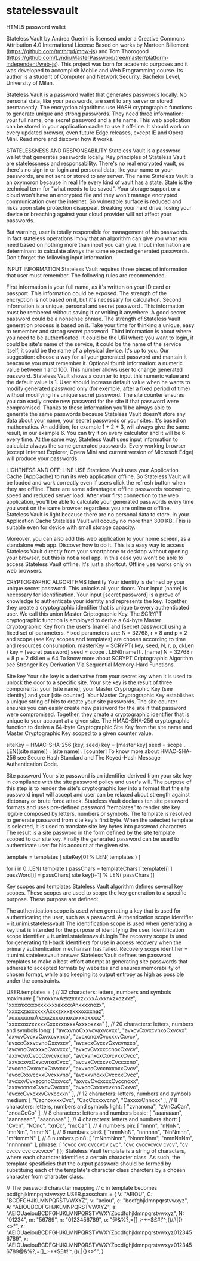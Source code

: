 # statelessvault
HTML5 password wallet

Stateless Vault by Andrea Guerini is licensed under a Creative Commons Attribution 4.0 International License
Based on works by Marteen Billemont (https://github.com/tmthrgd/mpw-js) and Tom Thorogood (https://github.com/Lyndir/MasterPassword/tree/master/platform-independent/web-js). 
This project was born for academic purposes and it was developed to accomplish Mobile and Web Programming course. Its author is a student of Computer and Network Security, Bachelor Level, University of Milan.

Stateless Vault is a password wallet that generates passwords locally.
No personal data, like your passwords, are sent to any server or stored permanently.
The encryption algorithms use HASH cryptographic functions to generate unique and strong passwords.
They need three information: your full name, one secret password and a site name.
This web application can be stored in your application cache to use it off-line.
It should work on every updated browser, even future Edge releases, except IE and Opera Mini.
Read more and discover how it works. 

STATELESSNESS AND RESPONSABILITY
Stateless Vault is a password wallet that generates passwords locally. Key principles of Stateless Vault are statelessness and responsability. There's no real encrypted vault, so there's no sign in or login and personal data, like your name or your passwords, are not sent or stored to any server. The name Stateless Vault is an oxymoron because in real life every kind of vault has a state. State is the technical term for "what needs to be saved". Your storage support or a cloud won't have an encrypted file and they won't manage encrypted communication over the internet. So vulnerable surface is reduced and risks upon state protection disappear. Breaking your hard drive, losing your device or breaching against your cloud provider will not affect your passwords.

But warning, user is totally responsible for management of his passwords. In fact stateless operations imply that an algorithm can give you what you need based on nothing more than input you can give. Input information are determinant to calculate always the same expected generated passwords. Don't forget the following input information.

INPUT INFORMATION
Stateless Vault requires three pieces of information that user must remember. The following rules are recommended.

First information is your full name, as it's written on your ID card or passport. This information could be exposed. The strength of the encryption is not based on it, but it's necessary for calculation.
Second information is a unique, personal and secret password . This information must be rembered without saving it or writing it anywhere. A good secret password could be a nonsense phrase. The strength of Stateless Vault generation process is based on it. Take your time for thinking a unique, easy to remember and strong secret password.
Third information is about where you need to be authenticated. It could be the URI where you want to login, it could be site's name of the service, it could be the name of the service itself, it could be the name of a physical device. It's up to you. Our suggestion: choose a way for all your generated password and mantain it beacause you must remember it.
Optional fourth information: a numeric value between 1 and 100. This number allows user to change generated password. Stateless Vault shows a counter to input this numeric value and the default value is 1. User should increase default value when he wants to modify generated password only (for exemple, after a fixed period of time) without modifying his unique secret password. The site counter ensures you can easily create new password for the site if that password were compromised.
Thanks to these information you'll be always able to generate the same passwords because Stateless Vault doesn't store any data about your name, your secret passwords or your sites. It's based on mathematics. An addition, for example 1 + 2 + 3, will always give the same result, in our example 6. You can try it on every calculator and it will be 6 every time. At the same way, Stateless Vault uses input information to calculate always the same generated passwords. Every working browser (except Internet Explorer, Opera Mini and current version of Microsoft Edge) will produce your passwords.

LIGHTNESS AND OFF-LINE USE
Stateless Vault uses your Application Cache (AppCache) to run its web application offline. So Stateless Vault will be loaded and work correctly even if users click the refresh button when they are offline. There are some advantages: offline passwords recovering, speed and reduced server load. After your first connection to the web application, you'll be able to calculate your generated passwords every time you want on the same browser regardless you are online or offline.
Stateless Vault is light because there are no personal data to store. In your Application Cache Stateless Vault will occupy no more than 300 KB. This is suitable even for device with small storage capacity.

Moreover, you can also add this web application to your home screen, as a standalone web app. Discover how to do it. This is a easy way to access Stateless Vault directly from your smartphone or desktop without opening your browser, but this is not a real app. In this case you won't be able to access Stateless Vault offline. It's just a shortcut. Offline use works only on web browsers.

CRYPTOGRAPHIC ALGORITHMS
Identity
Your identity is defined by your unique secret password. This unlocks all your doors. Your input [name] is necessary for identification. Your input [secret password] is a prove of knowledge to authenticate your identity and represents the key. Together, they create a cryptographic identifier that is unique to every authenticated user. We call this union Master Criptographic Key. The SCRYPT cryptographic function is employed to derive a 64-byte Master Cryptographic Key from the user’s [name] and [secret password] using a fixed set of parameters. Fixed parameters are: N = 32768, r = 8 and p = 2 and scope (see Key scopes and templates) are chosen according to time and resources consumption.
masterKey = SCRYPT( key, seed, N, r, p, dkLen )
key = [secret password]
seed = scope . LEN([name]) . [name]
N = 32768
r = 8
p = 2
dkLen = 64
To know more about SCRYPT Criptographic Algorithm see Stronger Key Derivation Via Sequential Memory-Hard Functions.

Site key
Your site key is a derivative from your secret key when it is used to unlock the door to a specific site. Your site key is the result of three components: your [site name], your Master Cryprographic Key (see Identity) and your [site counter]. Your Master Cryptographic Key establishes a unique string of bits to create your site passwords. The site counter ensures you can easily create new password for the site if that password were compromised. Together, they create a cryptographic identifier that is unique to your account at a given site. The HMAC-SHA-256 cryptographic function to derive a 64-byte Cryptographic Site Key from the site name and Master Cryptographic Key scoped to a given counter value.

siteKey = HMAC-SHA-256 (key, seed)
key = [master key]
seed = scope . LEN([site name]) . [site name] . [counter]
To know more about HMAC-SHA-256 see Secure Hash Standard and The Keyed-Hash Message Authentication Code.

Site password
Your site password is an identifier derived from your site key in compilance with the site password policy and user's will. The purpose of this step is to render the site's cryptographic key into a format that the site password input will accept and user can be relaxed about strength against dictonary or brute force attack. Stateless Vault declares ten site password formats and uses pre-defined password "templates" to render site key legible composed by letters, numbers or symbols. The template is resolved to generate password from site key's first byte. When the selected template is selected, it is used to translate site key bytes into password characters. The result is a site password in the form defined by the site template scoped to our site key. Finally the generated password can be used to authenticate user for his account at the given site.

template = templates [ siteKey[0] % LEN( templates ) ]

for i in 0..LEN( template )
passChars = templateChars [ template[i] ]
passWord[i] = passChars[ site key[i+1] % LEN( passChars )]

Key scopes and templates
Stateless Vault algorithm defines several key scopes. These scopes are used to scope the key generation to a specific purpose. These purpose are defined:

The authentication scope is used when genrating a key that is used for authenticating the user, such as a password.
Authentication scope identifier = it.unimi.statelessvault
The identification scope is used when generating a key that is intended for the purpose of identifying the user.
Identification scope identifier = it.unimi.statelessvault.login
The recovery scope is used for generating fall-back identifiers for use in access recovery when the primary authentication mechanism has failed.
Recovery scope identifier = it.unimi.statelessvault.answer
Stateless Vault defines ten password templates to make a best-effort attempt at generating site passwords that adheres to accepted formats by websites and ensures memorability of chosen format, while also keeping its output entropy as high as possible under the constraints.

USER.templates = {
// 32 characters: letters, numbers and symbols
maximum: [
"xnoxxnxAzxzxxxzxxxxAxxxnxzxozxxz",
"xxxxnxxxxoxxxxxxxaxxxxAnxxxxnozx",
"xxxzxzaxxxxxxAxxxzxxxzxxxoxxxnaz",
"xoxxxxxnxAxzxxzxxxxnoxaxxxaxxxxz",
"xxxxxoxzxzxxxCxxxzxoxxxAxxxoxzxa"
],
// 20 characters: letters, numbers and symbols
long: [
"avcxvnoCxxvcvaxvcvxx",
"avxcvCxvxcvnxoCxvcvx",
"axvcvCvcxvCxvxcvxnxo",
"avcxcnoxCvcxxxvCxvcv",
"avxccCxxvcvnoCxxvxcv",
"avcxcxCvcxvCxvcvnxxo",
"avcvnoCvcxxxcCvcvxxx",
"avxcvCvxxxccnoxCxvcv",
"axxvcvxCvccCxvcvxxno",
"avcxvnxoxCxvcvxxCvcc",
"axvxcxvxCxvcvnxoCvcc",
"avcvxCvcxxvxCvccxxno",
"avccnoCvxcxcxCxvxcxv",
"axvxccCvccnxxoxxCvcv",
"avccCxxvccxxCvcxxvno",
"avcxxvnoxxCvccxxCvcc",
"avcxxvCvxzccnoCxxvcc",
"axvcvCvcxcxxCvccnoxx",
"axxvccnoxCvxcvCvcxxc",
"avxccCxxxvcvxnoCxxvc",
"avcxcCvxcxxvCvxccxxn"
],
// 12 characters: letters, numbers and symbols
medium: [
"CacnoxxxxCvc",
"CacCxxxxvcno",
"CaxxoxCnnxxx"
],
// 8 characters: letters, numbers and symbols
light: [
"zvnanona",
"zVnCaCan",
"znoaCcCo"
],
// 8 characters: letters and numbers
basic: [
"aaanaaan",
"aannaaan",
"aaannaaa"
],
// 4 characters: letters and numbers
short: [
"Cvcn",
"NCnc",
"xnCc",
"mcCa"
],
// 4 numbers
pin: [
"nnnn",
"nNnN",
"mnNm",
"nmmN"
],
// 6 numbers
pin6: [
"nmnNnN",
"nnnnnn",
"NnNmnn",
"mNnmmN"
],
// 8 numbers
pin8: [
"mNnmNnm",
"NnnmNnm",
"nmnNnNm",
"nnnnnnn"
],
phrase: [
"cvcc cvc cvccvcv cvc",
"cvc cvccvcvcv cvcv",
"cv cvccv cvc cvcvccv"
]
};
Stateless Vault template is a string of characters, where each character identifies a certain character class. As such, the template spesificies that the output password should be formed by substituing each of the template's character class charcters by a chosen character from character class.

// The password character mapping
// c in template becomes bcdfghjklmnpqrstvwxyz
USER.passchars = {
V: "AEIOU",
C: "BCDFGHJKLMNPQRSTVWXYZ",
v: "aeiou",
c: "bcdfghjklmnpqrstvwxyz",
A: "AEIOUBCDFGHJKLMNPQRSTVWXYZ",
a: "AEIOUaeiouBCDFGHJKLMNPQRSTVWXYZbcdfghjklmnpqrstvwxyz",
N: "01234",
m: "56789",
n: "0123456789",
o: "@&%?,=[]_:-+*$£#!'^;()/.\|{}<>°",
z: "AEIOUaeiouBCDFGHJKLMNPQRSTVWXYZbcdfghjklmnpqrstvwxyz0123456789",
x: "AEIOUaeiouBCDFGHJKLMNPQRSTVWXYZbcdfghjklmnpqrstvwxyz0123456789@&%?,=[]_:-+*$£#!'^;()/.\|{}<>°",
}
